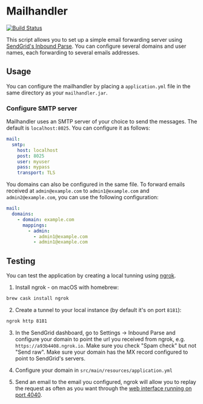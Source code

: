 # Mailhandler

[![Build Status](https://travis-ci.org/CCI-MIT/Mailhandler.svg?branch=master)](https://travis-ci.org/CCI-MIT/Mailhandler)

This script allows you to set up a simple email forwarding server using [SendGrid's Inbound Parse](https://sendgrid.com/docs/User_Guide/Settings/parse.html). You can configure several domains and user names, each forwarding to several emails addresses.

## Usage

You can configure the mailhandler by placing a `application.yml` file in the same directory as your `mailhandler.jar`.

### Configure SMTP server

Mailhandler uses an SMTP server of your choice to send the messages. The default is `localhost:8025`. You can configure it as follows:

```yml
mail:
  smtp:
    host: localhost
    post: 8025
    user: myuser
    pass: mypass
    transport: TLS
```

You domains can also be configured in the same file. To forward emails received at `admin@example.com` to `admin1@example.com` and `admin2@example.com`, you can use the following configuration:

```yml
mail:
  domains:
    - domain: example.com
      mappings: 
        - admin:
          - admin1@example.com
          - admin1@example.com
```

## Testing

You can test the application by creating a local tunning using [ngrok](https://ngrok.com/).

1. Install ngrok - on macOS with homebrew:
  ```bash
  brew cask install ngrok
  ```

2. Create a tunnel to your local instance (by default it's on port `8181`):
  ```bash
  ngrok http 8181
  ```
3. In the SendGrid dashboard, go to Settings -> Inbound Parse and configure your domain to point the url you received from ngrok, e.g. `https://a93b4408.ngrok.io`. Make sure you check "Spam check" but not "Send raw". Make sure your domain has the MX record configured to point to SendGrid's servers.

4. Configure your domain in `src/main/resources/application.yml`

5. Send an email to the email you configured, ngrok will allow you to replay the request as often as you want through the [web interface running on port 4040](http://localhost:4040).
